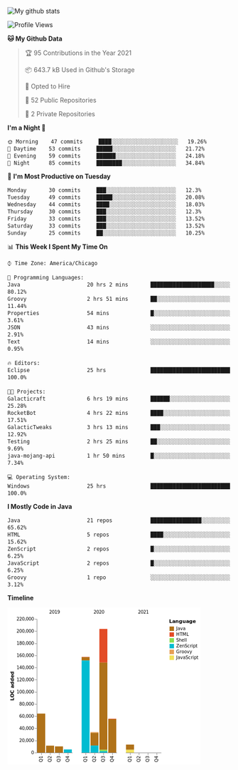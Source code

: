 ![My github stats](https://github-readme-stats.vercel.app/api?username=romvoid95&theme=gruvbox&include_all_commits=true&show_icons=true")

<!--START_SECTION:waka-->
![Profile Views](http://img.shields.io/badge/Profile%20Views-3-blue)

**🐱 My Github Data** 

> 🏆 95 Contributions in the Year 2021
 > 
> 📦 643.7 kB Used in Github's Storage 
 > 
> 💼 Opted to Hire
 > 
> 📜 52 Public Repositories 
 > 
> 🔑 2 Private Repositories  
 > 
**I'm a Night 🦉** 

```text
🌞 Morning    47 commits     ████░░░░░░░░░░░░░░░░░░░░░   19.26% 
🌆 Daytime    53 commits     █████░░░░░░░░░░░░░░░░░░░░   21.72% 
🌃 Evening    59 commits     ██████░░░░░░░░░░░░░░░░░░░   24.18% 
🌙 Night      85 commits     ████████░░░░░░░░░░░░░░░░░   34.84%

```
📅 **I'm Most Productive on Tuesday** 

```text
Monday       30 commits     ███░░░░░░░░░░░░░░░░░░░░░░   12.3% 
Tuesday      49 commits     █████░░░░░░░░░░░░░░░░░░░░   20.08% 
Wednesday    44 commits     ████░░░░░░░░░░░░░░░░░░░░░   18.03% 
Thursday     30 commits     ███░░░░░░░░░░░░░░░░░░░░░░   12.3% 
Friday       33 commits     ███░░░░░░░░░░░░░░░░░░░░░░   13.52% 
Saturday     33 commits     ███░░░░░░░░░░░░░░░░░░░░░░   13.52% 
Sunday       25 commits     ██░░░░░░░░░░░░░░░░░░░░░░░   10.25%

```


📊 **This Week I Spent My Time On** 

```text
⌚︎ Time Zone: America/Chicago

💬 Programming Languages: 
Java                     20 hrs 2 mins       ████████████████████░░░░░   80.12% 
Groovy                   2 hrs 51 mins       ██░░░░░░░░░░░░░░░░░░░░░░░   11.44% 
Properties               54 mins             █░░░░░░░░░░░░░░░░░░░░░░░░   3.61% 
JSON                     43 mins             ░░░░░░░░░░░░░░░░░░░░░░░░░   2.91% 
Text                     14 mins             ░░░░░░░░░░░░░░░░░░░░░░░░░   0.95%

🔥 Editors: 
Eclipse                  25 hrs              █████████████████████████   100.0%

🐱‍💻 Projects: 
Galacticraft             6 hrs 19 mins       ██████░░░░░░░░░░░░░░░░░░░   25.28% 
RocketBot                4 hrs 22 mins       ████░░░░░░░░░░░░░░░░░░░░░   17.51% 
GalacticTweaks           3 hrs 13 mins       ███░░░░░░░░░░░░░░░░░░░░░░   12.92% 
Testing                  2 hrs 25 mins       ██░░░░░░░░░░░░░░░░░░░░░░░   9.69% 
java-mojang-api          1 hr 50 mins        █░░░░░░░░░░░░░░░░░░░░░░░░   7.34%

💻 Operating System: 
Windows                  25 hrs              █████████████████████████   100.0%

```

**I Mostly Code in Java** 

```text
Java                     21 repos            ████████████████░░░░░░░░░   65.62% 
HTML                     5 repos             ████░░░░░░░░░░░░░░░░░░░░░   15.62% 
ZenScript                2 repos             █░░░░░░░░░░░░░░░░░░░░░░░░   6.25% 
JavaScript               2 repos             █░░░░░░░░░░░░░░░░░░░░░░░░   6.25% 
Groovy                   1 repo              ░░░░░░░░░░░░░░░░░░░░░░░░░   3.12%

```


**Timeline**

![Chart not found](https://raw.githubusercontent.com/ROMVoid95/ROMVoid95/master/charts/bar_graph.png) 


<!--END_SECTION:waka-->
